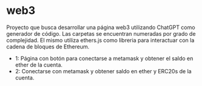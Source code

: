 # web3

Proyecto que busca desarrollar una página web3 utilizando ChatGPT como generador de código. Las carpetas se encuentran numeradas por grado de complejidad. El mismo utiliza ethers.js como libreria para interactuar con la cadena de bloques de Ethereum.

- 1: Página con botón para conectarse a metamask y obtener el saldo en ether de la cuenta.
- 2: Conectarse con metamask y obtener saldo en ether y ERC20s de la cuenta.
